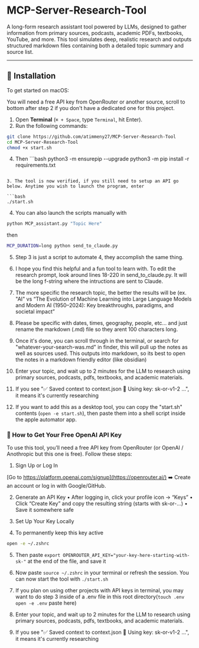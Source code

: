 # MCP-Server-Research-Tool

A long-form research assistant tool powered by LLMs, designed to gather information from primary sources, podcasts, academic PDFs, textbooks, YouTube, and more. This tool simulates deep, realistic research and outputs structured markdown files containing both a detailed topic summary and source list.

---

## 🚀 Installation

To get started on macOS:

You will need a free API key from OpenRouter or another source, scroll to bottom after step 2 if you don't have a dedicated one for this project. 

1. Open **Terminal** (`⌘ + Space`, type `Terminal`, hit Enter).
2. Run the following commands:

```bash
git clone https://github.com/atimmeny27/MCP-Server-Research-Tool
cd MCP-Server-Research-Tool
chmod +x start.sh
```

4. Then ```bash
python3 -m ensurepip --upgrade
python3 -m pip install -r requirements.txt
```

3. The tool is now verified, if you still need to setup an API go below. Anytime you wish to launch the program, enter

```bash
./start.sh
```

4. You can also launch the scripts manually with

```bash
python MCP_assistant.py "Topic Here"
```
then
```bash
MCP_DURATION=long python send_to_claude.py
```

5. Step 3 is just a script to automate 4, they accomplish the same thing.


6. I hope you find this helpful and a fun tool to learn with. To edit the research prompt, look around lines 18-220 in send_to_claude.py. It will be the long f-string where the intructions are sent to Claude.

7. The more specific the research topic, the better the results will be (ex. "AI" vs “The Evolution of Machine Learning into Large Language Models and Modern AI (1950–2024): Key breakthroughs, paradigms, and societal impact”

8. Please be specific with dates, times, geography, people, etc... and just rename the markdown (.md) file so they arent 100 characters long.

9. Once it's done, you can scroll through in the terminal, or search for "whatever-your-search-was.md" in finder, this will pull up the notes as well as sources used. This outputs into markdown, so its best to open the notes in a markdown friendly editor (like obsidian)

10. Enter your topic, and wait up to 2 minutes for the LLM to research using primary sources, podcasts, pdfs, textbooks, and academic materials.

9. If you see "✅ Saved context to context.json
🔐 Using key: sk-or-v1-2 ...", it means it's currently researching

11. If you want to add this as a desktop tool, you can copy the "start.sh" contents (```open -e start.sh```),
   then paste them into a shell script inside the apple automator app.


### 🔑 How to Get Your Free OpenAI API Key

To use this tool, you’ll need a free API key from OpenRouter (or OpenAI / Anothropic but this one is free). Follow these steps:

1. Sign Up or Log In

[Go to https://platform.openai.com/signup](https://openrouter.ai/)
➡️ Create an account or log in with Google/GitHub.

2. Generate an API Key
	•	After logging in, click your profile icon → “Keys”
	•	Click “Create Key” and copy the resulting string (starts with sk-or-...)
	•	Save it somewhere safe

3. Set Up Your Key Locally

4. To permanently keep this key active
```bash
open -e ~/.zshrc 
```
5. Then paste ```export OPENROUTER_API_KEY="your-key-here-starting-with-sk-"``` at the end of the file, and save it
6. Now paste ```source ~/.zshrc``` in your terminal or refresh the session. You can now start the tool with ```./start.sh```

7. If you plan on using other projects with API keys in terminal, you may want to do step 3 inside of a .env file in this root directory(```touch .env
  open -e .env```
paste here)

    
8. Enter your topic, and wait up to 2 minutes for the LLM to research using primary sources, podcasts, pdfs, textbooks, and academic materials.

9. If you see "✅ Saved context to context.json
🔐 Using key: sk-or-v1-2 ...", it means it's currently researching



